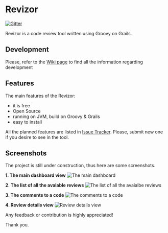 Revizor
=======

[![Gitter](https://badges.gitter.im/Join%20Chat.svg)](https://gitter.im/w32blaster/revizor?utm_source=badge&utm_medium=badge&utm_campaign=pr-badge&utm_content=badge)

Revizor is a code review tool written using Groovy on Grails. 

Development
-----------

Please, refer to the [Wiki page](https://github.com/w32blaster/revizor/wiki/How-to-prepare-developer-environment) to find all the 
information regarding development

Features
---------

The main features of the Revizor:

* it is free
* Open Source
* running on JVM, build on Groovy & Grails
* easy to install

All the planned features are listed in [Issue Tracker](https://github.com/w32blaster/revizor/issues). Please, submit
new one if you desire to see in the tool.

Screenshots
-----------

The project is still under construction, thus here are some screenshots.

**1. The main dashboard view**
![The main dashboard](http://ic.pics.livejournal.com/w32blaster/10219455/96917/96917_original.png)

**2. The list of all the avalable reviews**
![The list of all the avaialbe reviews](http://ic.pics.livejournal.com/w32blaster/10219455/97118/97118_original.png)

**3. The comments to a code**
![The comments to a code](http://ic.pics.livejournal.com/w32blaster/10219455/97365/97365_original.png)

**4. Review details view**
![Review details view](http://ic.pics.livejournal.com/w32blaster/10219455/97572/97572_original.png)

Any feedback or contribution is highly appreciated!

Thank you.
